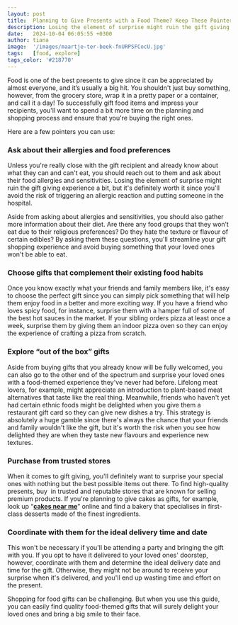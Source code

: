 ```yaml
---
layout: post
title:  Planning to Give Presents with a Food Theme? Keep These Pointers in Mind!
description: Losing the element of surprise might ruin the gift giving experience a bit, but it's definitely worth it since you'll avoid the risk of triggering an allergic reaction.
date:   2024-10-04 06:05:55 +0300
author: tiana
image:  '/images/maartje-ter-beek-fnURPSFCocU.jpg'
tags:   [food, explore]
tags_color: '#218770'
---
```

Food is one of the best presents to give since it can be appreciated by almost everyone, and it’s usually a big hit. You shouldn't just buy something, however, from the grocery store, wrap it in a pretty paper or a container, and call it a day! To successfully gift food items and impress your recipients, you'll want to spend a bit more time on the planning and shopping process and ensure that you're buying the right ones. 

Here are a few pointers you can use:

### Ask about their allergies and food preferences

Unless you're really close with the gift recipient and already know about what they can and can't eat, you should reach out to them and ask about their food allergies and sensitivities. Losing the element of surprise might ruin the gift giving experience a bit, but it's definitely worth it since you'll avoid the risk of triggering an allergic reaction and putting someone in the hospital.

Aside from asking about allergies and sensitivities, you should also gather more information about their diet. Are there any food groups that they won’t eat due to their religious preferences? Do they hate the texture or flavour of certain edibles? By asking them these questions, you'll streamline your gift shopping experience and avoid buying something that your loved ones won't be able to eat.

### Choose gifts that complement their existing food habits

Once you know exactly what your friends and family members like, it's easy to choose the perfect gift since you can simply pick something that will help them enjoy food in a better and more exciting way. If you have a friend who loves spicy food, for instance, surprise them with a hamper full of some of the best hot sauces in the market. If your sibling orders pizza at least once a week, surprise them by giving them an indoor pizza oven so they can enjoy the experience of crafting a pizza from scratch.

### Explore “out of the box” gifts

Aside from buying gifts that you already know will be fully welcomed, you can also go to the other end of the spectrum and surprise your loved ones with a food-themed experience they've never had before. Lifelong meat lovers, for example, might appreciate an introduction to plant-based meat alternatives that taste like the real thing. Meanwhile, friends who haven't yet had certain ethnic foods might be delighted when you give them a restaurant gift card so they can give new dishes a try. This strategy is absolutely a huge gamble since there's always the chance that your friends and family wouldn't like the gift, but it's worth the risk when you see how delighted they are when they taste new flavours and experience new textures.

### Purchase from trusted stores

When it comes to gift giving, you'll definitely want to surprise your special ones with nothing but the best possible items out there. To find high-quality presents, buy  in trusted and reputable stores that are known for selling premium products. If you're planning to give cakes as gifts, for example, look up “[**cakes near me**](https://www.cakemail.com.au/)” online and find a bakery that specialises in first-class desserts made of the finest ingredients.

### Coordinate with them for the ideal delivery time and date

This won't be necessary if you'll be attending a party and bringing the gift with you. If you opt to have it delivered to your loved ones' doorstep, however, coordinate with them and determine the ideal delivery date and time for the gift. Otherwise, they might not be around to receive your surprise when it's delivered, and you'll end up wasting time and effort on the present.

Shopping for food gifts can be challenging. But when you use this guide, you can easily find quality food-themed gifts that will surely delight your loved ones and bring a big smile to their face.